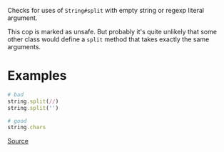 
Checks for uses of `String#split` with empty string or regexp literal argument.

This cop is marked as unsafe. But probably it's quite unlikely that some other class would
define a `split` method that takes exactly the same arguments.

# Examples

```ruby
# bad
string.split(//)
string.split('')

# good
string.chars
```

[Source](http://www.rubydoc.info/gems/rubocop/RuboCop/Cop/Style/StringChars)